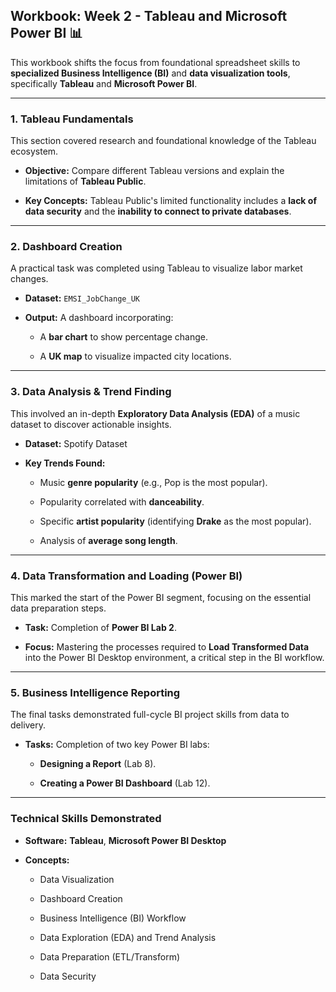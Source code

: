 ## Workbook: Week 2 - Tableau and Microsoft Power BI 📊



This workbook shifts the focus from foundational spreadsheet skills to **specialized Business Intelligence (BI)** and **data visualization tools**, specifically **Tableau** and **Microsoft Power BI**.



***



### 1. Tableau Fundamentals



This section covered research and foundational knowledge of the Tableau ecosystem.



* **Objective:** Compare different Tableau versions and explain the limitations of **Tableau Public**.

* **Key Concepts:** Tableau Public's limited functionality includes a **lack of data security** and the **inability to connect to private databases**.



---



### 2. Dashboard Creation



A practical task was completed using Tableau to visualize labor market changes.



* **Dataset:** `EMSI_JobChange_UK`

* **Output:** A dashboard incorporating:

    * A **bar chart** to show percentage change.

    * A **UK map** to visualize impacted city locations.



---



### 3. Data Analysis & Trend Finding



This involved an in-depth **Exploratory Data Analysis (EDA)** of a music dataset to discover actionable insights.



* **Dataset:** Spotify Dataset

* **Key Trends Found:**

    * Music **genre popularity** (e.g., Pop is the most popular).

    * Popularity correlated with **danceability**.

    * Specific **artist popularity** (identifying **Drake** as the most popular).

    * Analysis of **average song length**.



---



### 4. Data Transformation and Loading (Power BI)



This marked the start of the Power BI segment, focusing on the essential data preparation steps.



* **Task:** Completion of **Power BI Lab 2**.

* **Focus:** Mastering the processes required to **Load Transformed Data** into the Power BI Desktop environment, a critical step in the BI workflow.



---



### 5. Business Intelligence Reporting



The final tasks demonstrated full-cycle BI project skills from data to delivery.



* **Tasks:** Completion of two key Power BI labs:

    * **Designing a Report** (Lab 8).

    * **Creating a Power BI Dashboard** (Lab 12).



***



### Technical Skills Demonstrated



* **Software:** **Tableau**, **Microsoft Power BI Desktop**

* **Concepts:**

    * Data Visualization

    * Dashboard Creation

    * Business Intelligence (BI) Workflow

    * Data Exploration (EDA) and Trend Analysis

    * Data Preparation (ETL/Transform)

    * Data Security
